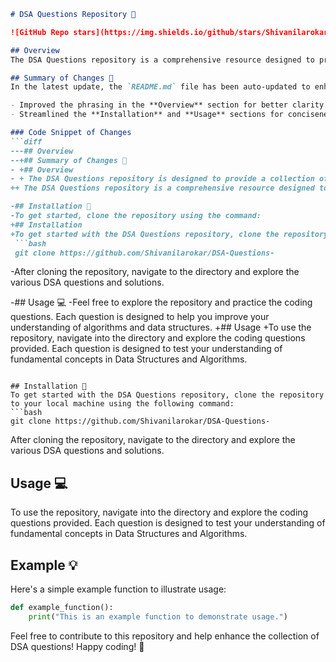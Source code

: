 ```markdown
# DSA Questions Repository 🚀

![GitHub Repo stars](https://img.shields.io/github/stars/Shivanilarokar/DSA-Questions-?style=social) ![GitHub forks](https://img.shields.io/github/forks/Shivanilarokar/DSA-Questions-?style=social)

## Overview
The DSA Questions repository is a comprehensive resource designed to provide a collection of Data Structures and Algorithms (DSA) questions to help you enhance your coding skills and prepare for technical interviews.

## Summary of Changes 💖
In the latest update, the `README.md` file has been auto-updated to enhance clarity and improve the overall presentation of the repository. The following changes were made:

- Improved the phrasing in the **Overview** section for better clarity.
- Streamlined the **Installation** and **Usage** sections for conciseness.

### Code Snippet of Changes
```diff
---## Overview
--+## Summary of Changes 💖
- +## Overview
- + The DSA Questions repository is designed to provide a collection of Data Structures and Algorithms (DSA) questions to help you enhance your coding skills and prepare for technical interviews.
++ The DSA Questions repository is a comprehensive resource designed to provide a collection of Data Structures and Algorithms (DSA) questions to help you enhance your coding skills and prepare for technical interviews.

-## Installation 🚀
-To get started, clone the repository using the command:
+## Installation
+To get started with the DSA Questions repository, clone the repository to your local machine using the following command:
 ```bash
 git clone https://github.com/Shivanilarokar/DSA-Questions-
 ```
-After cloning the repository, navigate to the directory and explore the various DSA questions and solutions.

-## Usage 💻
-Feel free to explore the repository and practice the coding questions. Each question is designed to help you improve your understanding of algorithms and data structures.
+## Usage
+To use the repository, navigate into the directory and explore the coding questions provided. Each question is designed to test your understanding of fundamental concepts in Data Structures and Algorithms.
```

## Installation 🚀
To get started with the DSA Questions repository, clone the repository to your local machine using the following command:
```bash
git clone https://github.com/Shivanilarokar/DSA-Questions-
```
After cloning the repository, navigate to the directory and explore the various DSA questions and solutions.

## Usage 💻
To use the repository, navigate into the directory and explore the coding questions provided. Each question is designed to test your understanding of fundamental concepts in Data Structures and Algorithms.

## Example 💡
Here's a simple example function to illustrate usage:
```python
def example_function():
    print("This is an example function to demonstrate usage.")
```

Feel free to contribute to this repository and help enhance the collection of DSA questions! Happy coding! 🎉
```